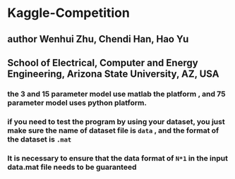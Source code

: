 # Kaggle-Competition

## author Wenhui Zhu, Chendi Han, Hao Yu
## School of Electrical, Computer and Energy Engineering, Arizona State University, AZ, USA

### the 3 and 15 parameter model use matlab the platform , and 75 parameter model uses python platform.

### if you need to test the program by using your dataset, you just make sure the name of dataset file is ```data``` , and the format of the dataset is ```.mat```

### It is necessary to ensure that the data format of ```N*1``` in the input data.mat file needs to be guaranteed
